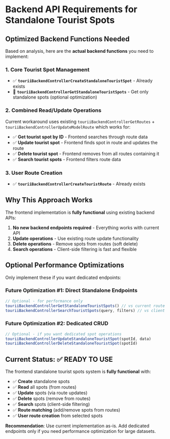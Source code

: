 # Backend API Requirements for Standalone Tourist Spots

## **Optimized Backend Functions Needed**

Based on analysis, here are the **actual backend functions** you need to implement:

### **1. Core Tourist Spot Management** 
- ✅ **`touriiBackendControllerCreateStandaloneTouristSpot`** - Already exists
- 🔴 **`touriiBackendControllerGetStandaloneTouristSpots`** - Get only standalone spots (optional optimization)

### **2. Combined Read/Update Operations**
Current workaround uses existing `touriiBackendControllerGetRoutes` + `touriiBackendControllerUpdateModelRoute` which works for:
- ✅ **Get tourist spot by ID** - Frontend searches through route data  
- ✅ **Update tourist spot** - Frontend finds spot in route and updates the route
- ✅ **Delete tourist spot** - Frontend removes from all routes containing it
- ✅ **Search tourist spots** - Frontend filters route data

### **3. User Route Creation**
- ✅ **`touriiBackendControllerCreateTouristRoute`** - Already exists

## **Why This Approach Works**

The frontend implementation is **fully functional** using existing backend APIs:

1. **No new backend endpoints required** - Everything works with current API
2. **Update operations** - Use existing route update functionality  
3. **Delete operations** - Remove spots from routes (soft delete)
4. **Search operations** - Client-side filtering is fast and flexible

## **Optional Performance Optimizations**

Only implement these if you want dedicated endpoints:

### **Future Optimization #1: Direct Standalone Endpoints**
```typescript
// Optional - for performance only
touriiBackendControllerGetStandaloneTouristSpots() // vs current route extraction
touriiBackendControllerSearchTouristSpots(query, filters) // vs client filtering
```

### **Future Optimization #2: Dedicated CRUD**
```typescript  
// Optional - if you want dedicated spot operations
touriiBackendControllerUpdateStandaloneTouristSpot(spotId, data)
touriiBackendControllerDeleteStandaloneTouristSpot(spotId)
```

## **Current Status: ✅ READY TO USE**

The frontend standalone tourist spots system is **fully functional** with:

- ✅ **Create** standalone spots
- ✅ **Read** all spots (from routes)  
- ✅ **Update** spots (via route updates)
- ✅ **Delete** spots (remove from routes)
- ✅ **Search** spots (client-side filtering)
- ✅ **Route matching** (add/remove spots from routes)
- ✅ **User route creation** from selected spots

**Recommendation**: Use current implementation as-is. Add dedicated endpoints only if you need performance optimization for large datasets.
